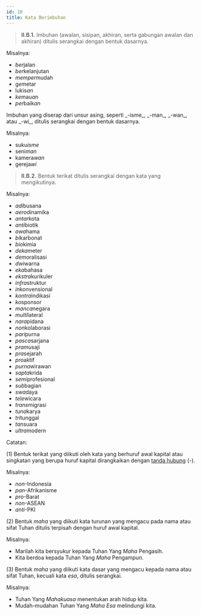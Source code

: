```yaml
---
id: 10
title: Kata Berimbuhan
---
```


> **II.B.1.** Imbuhan (awalan, sisipan, akhiran, serta gabungan awalan dan akhiran) ditulis serangkai dengan bentuk dasarnya.

Misalnya:

- *ber*jalan
- *ber*kelanjutan
- *memper*mudah
- g*em*etar
- lukis*an*
- *ke*mau*an*
- *per*baik*an*

<Note>
Imbuhan yang diserap dari unsur asing, seperti _-isme_, _-man_, _-wan_, atau _-wi_, ditulis serangkai dengan bentuk dasarnya.
</Note>

Misalnya:

- suku*isme*
- seni*man*
- kamera*wan*
- gereja*wi*

> **II.B.2.** Bentuk terikat ditulis serangkai dengan kata yang mengikutinya.

Misalnya:

- *adi*busana
- *aero*dinamika
- *antar*kota
- *anti*biotik
- *awa*hama
- *bi*karbonat
- *bio*kimia
- *deka*meter
- *de*moralisasi
- *dwi*warna
- *eka*bahasa
- *ekstra*kurikuler
- *infra*struktur
- *in*konvensional
- *kontra*indikasi
- *ko*sponsor
- *manca*negara
- *multi*lateral
- *nara*pidana
- *non*kolaborasi
- *pari*purna
- *pasca*sarjana
- *pramu*saji
- *pra*sejarah
- *pro*aktif
- *purna*wirawan
- *sapta*krida
- *semi*profesional
- *sub*bagian
- *swa*daya
- *tele*wicara
- *trans*migrasi
- *tuna*karya
- *tri*tunggal
- *tan*suara
- *ultra*modern

Catatan:

(1) Bentuk terikat yang diikuti oleh kata yang berhuruf awal kapital atau singkatan yang berupa huruf kapital dirangkaikan dengan [tanda hubung](/tanda/hubung) (-).

Misalnya:

- _non_-Indonesia
- _pan_-Afrikanisme
- _pro_-Barat
- _non_-ASEAN
- _anti_-PKI

(2) Bentuk _maha_ yang diikuti kata turunan yang mengacu pada nama atau sifat Tuhan ditulis terpisah dengan huruf awal kapital.

Misalnya:

- Marilah kita bersyukur kepada Tuhan Yang _Maha_ Pengasih.
- Kita berdoa kepada Tuhan Yang _Maha_ Pengampun.

(3) Bentuk _maha_ yang diikuti kata dasar yang mengacu kepada nama atau sifat Tuhan, kecuali kata _esa_, ditulis serangkai.

Misalnya:

- Tuhan Yang _Mahakuasa_ menentukan arah hidup kita.
- Mudah-mudahan Tuhan Yang _Maha Esa_ melindungi kita.
